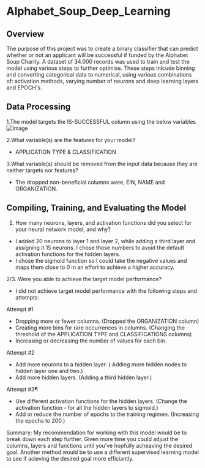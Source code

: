 # Alphabet_Soup_Deep_Learning


## Overview
The purpose of this project was to create a binary classifier that can predict whether or not an applicant will be successful if funded by the Alphabet Soup Charity. A dataset of 34.000 records was used to train and test the model using various steps to further optimise. These steps inlcude binning and converting categorical data to numerical, using various combinations of: activation methods, varying number of neurons and deep learning layers and EPOCH's.

## Data Processing
1.The model targets the IS-SUCCESSFUL column using the below variables
![image](https://github.com/brittnibresee/Alphabet_Soup_Deep_Learning/assets/111385077/5819b081-1a69-42d4-99d8-04f5a2800246)

2.What variable(s) are the features for your model?
- APPLICATION TYPE & CLASSIFICATION

3.What variable(s) should be removed from the input data because they are neither targets nor features?
- The dropped non-beneficial columns were, EIN, NAME and ORGANIZATION.

## Compiling, Training, and Evaluating the Model

1. How many neurons, layers, and activation functions did you select for your neural network model, and why? 
- I added 20 neurons to layer 1 and layer 2, while adding a third layer and assigning it 15 neurons. I chose those numbers to avoid the default activation functions for the hidden layers.
- I chose the sigmoid function so I could take the negative values and maps them close to 0 in an effort to achieve a higher accuracy. 

2/3. Were you able to achieve the target model performance? 
- I did not achieve target model performance with the following steps and attempts:

Attempt #1
- Dropping more or fewer columns. (Dropped the ORGANIZATION column)
- Creating more bins for rare occurrences in columns. 
(Changing the threshold of the APPLICATION TYPE and CLASSIFICATIONS columns)
- Increasing or decreasing the number of values for each bin.

Attempt #2
- Add more neurons to a hidden layer. ( Adding more hidden nodes to hidden layer one and two.)
- Add more hidden layers. (Adding a third hidden layer.)

Attempt #3¶
- Use different activation functions for the hidden layers. (Change the activation function - for all the hidden layers to sigmoid.)
- Add or reduce the number of epochs to the training regimen. (Increasing the epochs to 200.)

Summary: My recommendation for working with this model would be to break down each step further. Given more time you could adjust the columns, layers and functions until you've hopfully acheaving the desired goal. Another method would be to use a different supervised learning model to see if acieving the desired goal more efficiantly. 




